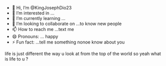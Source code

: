 - 👋 Hi, I’m @KingJosephDio23
- 👀 I’m interested in ...
- 🌱 I’m currently learning ...
- 💞️ I’m looking to collaborate on ...to know new people 
- 📫 How to reach me ...text me 
- 😄 Pronouns: ... happy 
- ⚡ Fun fact: ...tell me something nonoe know about you 

<!---
KingJosephDio23/KingJosephDio23 is a ✨ special ✨ repository because its `README.md` (this file) appears on your GitHub profile.
You can click the Preview link to take a look at your changes.
--->
life is just different the way u look at from the top of the world 
so yeah what is life to u ?
